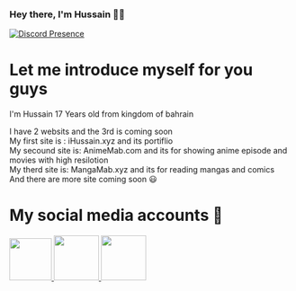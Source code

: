 ### Hey there, I'm Hussain 👋🏼


[![Discord Presence](https://lanyard.cnrad.dev/api/257891437650116608)](https://discord.com/users/257891437650116608)

# Let me introduce myself for you guys

I'm Hussain 17 Years old from kingdom of bahrain</br>

I have 2 websits and the 3rd is coming soon</br>
My first site is : iHussain.xyz and its portiflio </br>
My secound site is: AnimeMab.com and its for showing anime episode and movies with high resilotion</br>
My therd site is: MangaMab.xyz and its for reading mangas and comics</br>
And there are more site coming soon 😃</br>


# My social media accounts 👋

 <a href="https://www.instagram.com/xL77s_">
         <img src="https://media.discordapp.net/attachments/731420248254840913/971709168580960286/unknown.png?width=676&height=676"
         width="75px" height="75px">
                                  
 <a href="https://www.twitter.com/xL77s_">
         <img src="https://media.discordapp.net/attachments/731420248254840913/971709690633388063/Twitter-Icon-removebg-preview.png"
         width="80px" height="80px">
 
 <a href="https://www.tiktok.com/@xL77s">
         <img src="https://media.discordapp.net/attachments/731420248254840913/971709398923755570/unknown.png"
         width="80px" height="80px">
